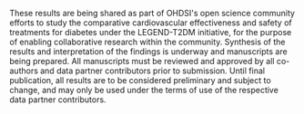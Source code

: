 <p>These results are being shared as part of OHDSI's open science community efforts to study the comparative cardiovascular effectiveness and safety of treatments for diabetes under the LEGEND-T2DM initiative, for the purpose of enabling collaborative research within the community.
Synthesis of the results and interpretation of the findings is underway and manuscripts are being prepared.
All manuscripts must be reviewed and approved by all co-authors and data partner contributors prior to submission.
Until final publication, all results are to be considered preliminary and subject to change, and may only be used under the terms of use of the respective data partner contributors.</p>
